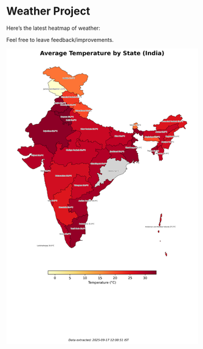 # Weather Project

Here’s the latest heatmap of weather:

Feel free to leave feedback/improvements.

![India Heatmap](docs/assets/india_heatmap.png?v=CA559D)
